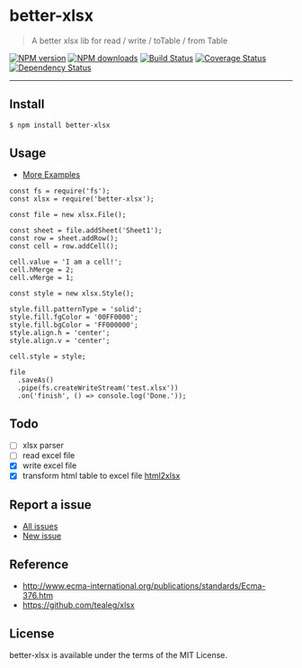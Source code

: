 better-xlsx
===========

> A better xlsx lib for read / write / toTable / from Table

[![NPM version](https://img.shields.io/npm/v/better-xlsx.svg)](https://www.npmjs.com/package/better-xlsx)
[![NPM downloads](https://img.shields.io/npm/dm/better-xlsx.svg)](https://www.npmjs.com/package/better-xlsx)
[![Build Status](https://travis-ci.org/d-band/better-xlsx.svg?branch=master)](https://travis-ci.org/d-band/better-xlsx)
[![Coverage Status](https://coveralls.io/repos/github/d-band/better-xlsx/badge.svg?branch=master)](https://coveralls.io/github/d-band/better-xlsx?branch=master)
[![Dependency Status](https://david-dm.org/d-band/better-xlsx.svg)](https://david-dm.org/d-band/better-xlsx)

---

## Install

```bash
$ npm install better-xlsx
```

## Usage

- [More Examples](examples)

```
const fs = require('fs');
const xlsx = require('better-xlsx');

const file = new xlsx.File();

const sheet = file.addSheet('Sheet1');
const row = sheet.addRow();
const cell = row.addCell();

cell.value = 'I am a cell!';
cell.hMerge = 2;
cell.vMerge = 1;

const style = new xlsx.Style();

style.fill.patternType = 'solid';
style.fill.fgColor = '00FF0000';
style.fill.bgColor = 'FF000000';
style.align.h = 'center';
style.align.v = 'center';

cell.style = style;

file
  .saveAs()
  .pipe(fs.createWriteStream('test.xlsx'))
  .on('finish', () => console.log('Done.'));
```

## Todo

- [ ] xlsx parser
- [ ] read excel file
- [x] write excel file
- [x] transform html table to excel file [html2xlsx](https://github.com/d-band/html2xlsx)

## Report a issue

* [All issues](https://github.com/d-band/better-xlsx/issues)
* [New issue](https://github.com/d-band/better-xlsx/issues/new)

## Reference

- http://www.ecma-international.org/publications/standards/Ecma-376.htm
- https://github.com/tealeg/xlsx

## License

better-xlsx is available under the terms of the MIT License.